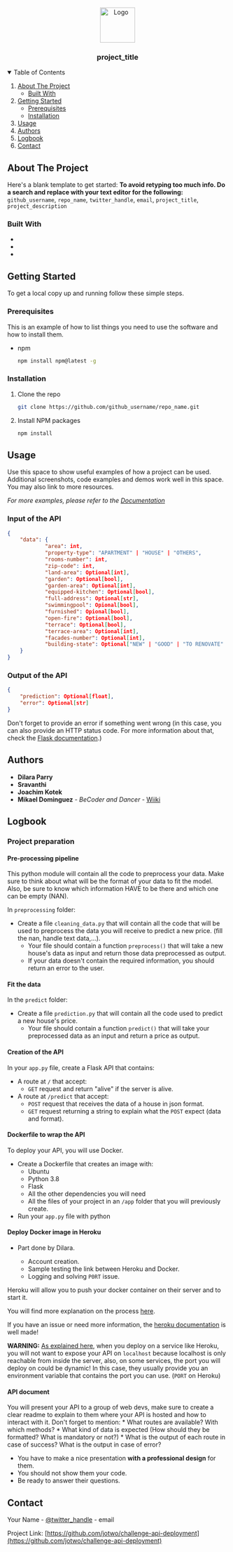 <!-- PROJECT LOGO -->
<br />
<p align="center">
  <a href="https://github.com/jotwo/challenge-api-deployment/">
    <img src="images/logo.png" alt="Logo" width="80" height="80">
  </a>

  <h3 align="center">project_title</h3>
</p>



<!-- TABLE OF CONTENTS -->
<details open="open">
  <summary>Table of Contents</summary>
  <ol>
    <li>
      <a href="#about-the-project">About The Project</a>
      <ul>
        <li><a href="#built-with">Built With</a></li>
      </ul>
    </li>
    <li>
      <a href="#getting-started">Getting Started</a>
      <ul>
        <li><a href="#prerequisites">Prerequisites</a></li>
        <li><a href="#installation">Installation</a></li>
      </ul>
    </li>
    <li><a href="#usage">Usage</a></li>
    <li><a href="#authors">Authors</a></li>
    <li><a href="#logbook">Logbook</a></li>
    <li><a href="#contact">Contact</a></li>
  </ol>
</details>



<!-- ABOUT THE PROJECT -->
## About The Project

Here's a blank template to get started:
**To avoid retyping too much info. Do a search and replace with your text editor for the following:**
`github_username`, `repo_name`, `twitter_handle`, `email`, `project_title`, `project_description`


### Built With

* []()
* []()
* []()



<!-- GETTING STARTED -->
## Getting Started

To get a local copy up and running follow these simple steps.

### Prerequisites

This is an example of how to list things you need to use the software and how to install them.
* npm
  ```sh
  npm install npm@latest -g
  ```

### Installation

1. Clone the repo
   ```sh
   git clone https://github.com/github_username/repo_name.git
   ```
2. Install NPM packages
   ```sh
   npm install
   ```



<!-- USAGE EXAMPLES -->
## Usage

Use this space to show useful examples of how a project can be used. Additional screenshots, code examples and demos work well in this space. You may also link to more resources.

_For more examples, please refer to the [Documentation](https://example.com)_




### Input of the API

```json
{
    "data": {
            "area": int,
            "property-type": "APARTMENT" | "HOUSE" | "OTHERS",
            "rooms-number": int,
            "zip-code": int,
            "land-area": Optional[int],
            "garden": Optional[bool],
            "garden-area": Optional[int],
            "equipped-kitchen": Optional[bool],
            "full-address": Optional[str],
            "swimmingpool": Opional[bool],
            "furnished": Opional[bool],
            "open-fire": Optional[bool],
            "terrace": Optional[bool],
            "terrace-area": Optional[int],
            "facades-number": Optional[int],
            "building-state": Optional["NEW" | "GOOD" | "TO RENOVATE" | "JUST RENOVATED" | "TO REBUILD"]
    }
}
```


### Output of the API

```json
{
    "prediction": Optional[float],
    "error": Optional[str]
}
```
Don't forget to provide an error if something went wrong (in this case, you can also provide an HTTP status code. For more information about that, check the [Flask documentation](https://www.flaskapi.org/api-guide/status-codes/).)




<!-- Authors -->
## Authors
* **Dilara Parry**
* **Sravanthi**
* **Joachim Kotek**
* **Mikael Dominguez** - *BeCoder and Dancer* - [Wiiki](https://github.com/wiiki09)



<!-- Logbook -->
## Logbook

### Project preparation



#### Pre-processing pipeline
This python module will contain all the code to preprocess your data. Make sure to think about what will be the format of your data to fit the model.
Also, be sure to know which information HAVE to be there and which one can be empty (NAN).

In `preprocessing` folder:
* Create a file `cleaning_data.py` that will contain all the code that will be used to preprocess the data you will receive to predict a new price. (fill the nan, handle text data,...).
    * Your file should contain a function `preprocess()` that will take a new house's data as input and return those data preprocessed as output.
    * If your data doesn't contain the required information, you should return an error to the user.

#### Fit the data

In the `predict` folder:
* Create a file `prediction.py` that will contain all the code used to predict a new house's price.
    * Your file should contain a function `predict()` that will take your preprocessed data as an input and return a price as output.

#### Creation of the API
In your `app.py` file, create a Flask API that contains:
* A route at `/` that accept:
    * `GET` request and return "alive" if the server is alive.
* A route at `/predict` that accept:
    * `POST` request that receives the data of a house in json format.
    * `GET` request returning a string to explain what the `POST` expect (data and format).

#### Dockerfile to wrap the API
To deploy your API, you will use Docker.
* Create a Dockerfile that creates an image with:
    * Ubuntu
    * Python 3.8
    * Flask
    * All the other dependencies you will need
    * All the files of your project in an `/app` folder that you will previously create.
* Run your `app.py` file with python

#### Deploy Docker image in Heroku

* Part done by Dilara.

   * Account creation.
   * Sample testing the link between Heroku and Docker.
   * Logging and solving ``P0RT`` issue.

Heroku will allow you to push your docker container on their server and to start it.

You will find more explanation on the process [here](https://github.com/becodeorg/BXL-Bouman-2.22/tree/master/content/05.deployment/4.Web_Application).

If you have an issue or need more information, the [heroku documentation](https://devcenter.heroku.com/articles/container-registry-and-runtime) is well made!

**WARNING:** [As explained here](https://github.com/becodeorg/BXL-Bouman-2.22/tree/master/content/05.deployment/4.Web_Application), when you deploy on a service like Heroku, you will not want to expose your API on `localhost` because localhost is only reachable from inside the server, also, on some services, the port you will deploy on could be dynamic! In this case, they usually provide you an environment variable that contains the port you can use. (`PORT` on Heroku)



#### API document
You will present your API to a group of web devs, make sure to create a clear readme to explain to them where your API is hosted and how to interact with it. Don't forget to mention:
    * What routes are available? With which methods?
    * What kind of data is expected (How should they be formatted? What is mandatory or not?)
    * What is the output of each route in case of success? What is the output in case of error?
* You have to make a nice presentation **with a professional design** for them.
* You should not show them your code.
* Be ready to answer their questions.



<!-- CONTACT -->
## Contact

Your Name - [@twitter_handle](https://twitter.com/twitter_handle) - email

Project Link: [https://github.com/jotwo/challenge-api-deployment](https://github.com/jotwo/challenge-api-deployment)





<!-- MARKDOWN LINKS & IMAGES -->
<!-- https://www.markdownguide.org/basic-syntax/#reference-style-links -->
[contributors-shield]: https://img.shields.io/github/contributors/github_username/repo.svg?style=for-the-badge
[contributors-url]: https://github.com/github_username/repo/graphs/contributors
[forks-shield]: https://img.shields.io/github/forks/github_username/repo.svg?style=for-the-badge
[forks-url]: https://github.com/github_username/repo/network/members
[stars-shield]: https://img.shields.io/github/stars/github_username/repo.svg?style=for-the-badge
[stars-url]: https://github.com/github_username/repo/stargazers
[issues-shield]: https://img.shields.io/github/issues/github_username/repo.svg?style=for-the-badge
[issues-url]: https://github.com/github_username/repo/issues
[license-shield]: https://img.shields.io/github/license/github_username/repo.svg?style=for-the-badge
[license-url]: https://github.com/github_username/repo/blob/master/LICENSE.txt
[linkedin-shield]: https://img.shields.io/badge/-LinkedIn-black.svg?style=for-the-badge&logo=linkedin&colorB=555
[linkedin-url]: https://linkedin.com/in/github_username
